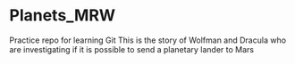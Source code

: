 # Planets_MRW
 Practice repo for learning Git
 This is the story of Wolfman and Dracula who are investigating if it is possible to send a planetary lander to Mars
